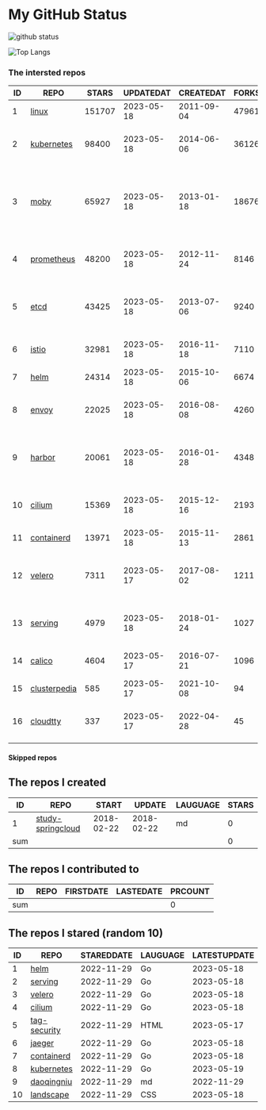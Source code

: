 # My GitHub Status

<img src="https://github-readme-stats-1.yihong0618.vercel.app/api?username=daoqingniu&show_icons=true&&&hide_title=true&count_private=true" alt="github status" />

![Top Langs](https://github-readme-stats-1.yihong0618.vercel.app/api/top-langs/?username=daoqingniu&layout=compact)

<!--START_SECTION:github_repos-->
### The intersted repos
| ID |                              REPO                               | STARS  | UPDATEDAT  | CREATEDAT  | FORKSCOUNT |                                              DESCRIPTIONS                                              |
|----|-----------------------------------------------------------------|--------|------------|------------|------------|--------------------------------------------------------------------------------------------------------|
|  1 | [linux](https://github.com/torvalds/linux)                      | 151707 | 2023-05-18 | 2011-09-04 |      47961 | Linux kernel source tree                                                                               |
|  2 | [kubernetes](https://github.com/kubernetes/kubernetes)          |  98400 | 2023-05-18 | 2014-06-06 |      36126 | Production-Grade Container Scheduling and Management                                                   |
|  3 | [moby](https://github.com/moby/moby)                            |  65927 | 2023-05-18 | 2013-01-18 |      18676 | Moby Project - a collaborative project for the container ecosystem to assemble container-based systems |
|  4 | [prometheus](https://github.com/prometheus/prometheus)          |  48200 | 2023-05-18 | 2012-11-24 |       8146 | The Prometheus monitoring system and time series database.                                             |
|  5 | [etcd](https://github.com/etcd-io/etcd)                         |  43425 | 2023-05-18 | 2013-07-06 |       9240 | Distributed reliable key-value store for the most critical data of a distributed system                |
|  6 | [istio](https://github.com/istio/istio)                         |  32981 | 2023-05-18 | 2016-11-18 |       7110 | Connect, secure, control, and observe services.                                                        |
|  7 | [helm](https://github.com/helm/helm)                            |  24314 | 2023-05-18 | 2015-10-06 |       6674 | The Kubernetes Package Manager                                                                         |
|  8 | [envoy](https://github.com/envoyproxy/envoy)                    |  22025 | 2023-05-18 | 2016-08-08 |       4260 | Cloud-native high-performance edge/middle/service proxy                                                |
|  9 | [harbor](https://github.com/goharbor/harbor)                    |  20061 | 2023-05-18 | 2016-01-28 |       4348 | An open source trusted cloud native registry project that stores, signs, and scans content.            |
| 10 | [cilium](https://github.com/cilium/cilium)                      |  15369 | 2023-05-18 | 2015-12-16 |       2193 | eBPF-based Networking, Security, and Observability                                                     |
| 11 | [containerd](https://github.com/containerd/containerd)          |  13971 | 2023-05-18 | 2015-11-13 |       2861 | An open and reliable container runtime                                                                 |
| 12 | [velero](https://github.com/vmware-tanzu/velero)                |   7311 | 2023-05-17 | 2017-08-02 |       1211 | Backup and migrate Kubernetes applications and their persistent volumes                                |
| 13 | [serving](https://github.com/knative/serving)                   |   4979 | 2023-05-18 | 2018-01-24 |       1027 | Kubernetes-based, scale-to-zero, request-driven compute                                                |
| 14 | [calico](https://github.com/projectcalico/calico)               |   4604 | 2023-05-17 | 2016-07-21 |       1096 | Cloud native networking and network security                                                           |
| 15 | [clusterpedia](https://github.com/clusterpedia-io/clusterpedia) |    585 | 2023-05-17 | 2021-10-08 |         94 | The Encyclopedia of Kubernetes clusters                                                                |
| 16 | [cloudtty](https://github.com/cloudtty/cloudtty)                |    337 | 2023-05-17 | 2022-04-28 |         45 | A Friendly Kubernetes CloudShell (Web Terminal) !                                                      |



#### Skipped repos
<!--END_SECTION:github_repos-->

<!--START_SECTION:my_github-->
## The repos I created
| ID  |                                 REPO                                 |   START    |   UPDATE   | LAUGUAGE | STARS |
|-----|----------------------------------------------------------------------|------------|------------|----------|-------|
|   1 | [study-springcloud](https://github.com/daoqingniu/study-springcloud) | 2018-02-22 | 2018-02-22 | md       |     0 |
| sum |                                                                      |            |            |          |     0 |

## The repos I contributed to
| ID  | REPO | FIRSTDATE | LASTEDATE | PRCOUNT |
|-----|------|-----------|-----------|---------|
| sum |      |           |           |       0 |

## The repos I stared (random 10)
| ID |                          REPO                          | STAREDDATE | LAUGUAGE | LATESTUPDATE |
|----|--------------------------------------------------------|------------|----------|--------------|
|  1 | [helm](https://github.com/helm/helm)                   | 2022-11-29 | Go       | 2023-05-18   |
|  2 | [serving](https://github.com/knative/serving)          | 2022-11-29 | Go       | 2023-05-18   |
|  3 | [velero](https://github.com/vmware-tanzu/velero)       | 2022-11-29 | Go       | 2023-05-18   |
|  4 | [cilium](https://github.com/cilium/cilium)             | 2022-11-29 | Go       | 2023-05-18   |
|  5 | [tag-security](https://github.com/cncf/tag-security)   | 2022-11-29 | HTML     | 2023-05-17   |
|  6 | [jaeger](https://github.com/jaegertracing/jaeger)      | 2022-11-29 | Go       | 2023-05-18   |
|  7 | [containerd](https://github.com/containerd/containerd) | 2022-11-29 | Go       | 2023-05-18   |
|  8 | [kubernetes](https://github.com/kubernetes/kubernetes) | 2022-11-29 | Go       | 2023-05-19   |
|  9 | [daoqingniu](https://github.com/daoqingniu/daoqingniu) | 2022-11-29 | md       | 2022-11-29   |
| 10 | [landscape](https://github.com/cncf/landscape)         | 2022-11-29 | CSS      | 2023-05-18   |

<!--END_SECTION:my_github-->

